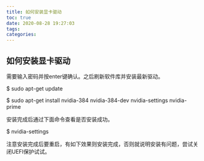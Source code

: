 ```yaml
---
title: 如何安装显卡驱动
toc: true
date: 2020-08-28 19:27:03
tags:
categories:
---
```






## 如何安装显卡驱动

需要输入密码并按enter键确认。之后刷新软件库并安装最新驱动。

$ sudo apt-get update

$ sudo apt-get install nvidia-384 nvidia-384-dev nvidia-settings nvidia-prime

安装完成后通过下面命令查看是否安装成功。

$ nvidia-settings

注意安装完成后要重启，有如下效果则安装完成，否则就说明安装有问题，尝试关闭UEFI保护试试。
